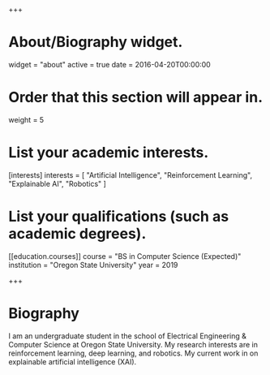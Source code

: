 +++
# About/Biography widget.
widget = "about"
active = true
date = 2016-04-20T00:00:00

# Order that this section will appear in.
weight = 5

# List your academic interests.
[interests]
  interests = [
    "Artificial Intelligence",
    "Reinforcement Learning",
    "Explainable AI",
    "Robotics"
  ]

# List your qualifications (such as academic degrees).

[[education.courses]]
  course = "BS in Computer Science (Expected)"
  institution = "Oregon State University"
  year = 2019
 
+++

# Biography

I am an undergraduate student in the school of Electrical Engineering & Computer Science at Oregon State University. My research interests are in reinforcement learning, deep learning, and robotics. My current work in on explainable artificial intelligence (XAI).
